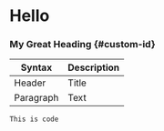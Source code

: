 # Hello

### My Great Heading {#custom-id}

| Syntax      | Description |
| ----------- | ----------- |
| Header      | Title       |
| Paragraph   | Text        |

```
This is code
```